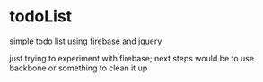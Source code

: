 todoList
========

simple todo list using firebase and jquery

just trying to experiment with firebase; next steps would be to use backbone or something to clean it up
